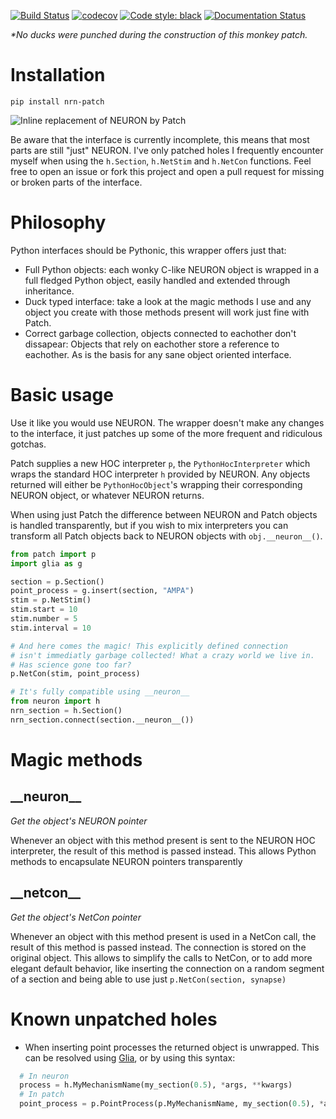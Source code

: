 [![Build Status](https://travis-ci.org/Helveg/patch.svg?branch=master)](https://travis-ci.org/Helveg/patch)
[![codecov](https://codecov.io/gh/Helveg/patch/branch/master/graph/badge.svg)](https://codecov.io/gh/Helveg/patch)
[![Code style: black](https://img.shields.io/badge/code%20style-black-000000.svg)](https://github.com/psf/black)
[![Documentation Status](https://readthedocs.org/projects/patch/badge/?version=latest)](https://patch.readthedocs.io/en/latest/?badge=latest)

_*No ducks were punched during the construction of this monkey patch._

# Installation

```
pip install nrn-patch
```

![Inline replacement of NEURON by
Patch](https://s5.gifyu.com/images/ezgif.com-video-to-gif-13b2788fb8bc11ca7.gif)

Be aware that the interface is currently incomplete, this means that most parts are still
"just" NEURON. I've only patched holes I frequently encounter myself when using the
`h.Section`, `h.NetStim` and `h.NetCon` functions. Feel free to open an issue or fork this
project and open a pull request for missing or broken parts of the interface.

# Philosophy

Python interfaces should be Pythonic, this wrapper offers just that:

  - Full Python objects: each wonky C-like NEURON object is wrapped in a
    full fledged Python object, easily handled and extended through
    inheritance.
  - Duck typed interface: take a look at the magic methods I use and any
    object you create with those methods present will work just fine
    with Patch.
  - Correct garbage collection, objects connected to eachother don't
    dissapear: Objects that rely on eachother store a reference to
    eachother. As is the basis for any sane object oriented interface.

# Basic usage

Use it like you would use NEURON. The wrapper doesn't make any changes to the interface,
it just patches up some of the more frequent and ridiculous gotchas.

Patch supplies a new HOC interpreter `p`, the `PythonHocInterpreter` which wraps the
standard HOC interpreter `h` provided by NEURON. Any objects returned will either be
`PythonHocObject`'s wrapping their corresponding NEURON object, or whatever NEURON
returns.

When using just Patch the difference between NEURON and Patch objects is handled
transparently, but if you wish to mix interpreters you can transform all Patch objects
back to NEURON objects with `obj.__neuron__()`.

``` python
from patch import p
import glia as g

section = p.Section()
point_process = g.insert(section, "AMPA")
stim = p.NetStim()
stim.start = 10
stim.number = 5
stim.interval = 10

# And here comes the magic! This explicitly defined connection
# isn't immediatly garbage collected! What a crazy world we live in.
# Has science gone too far?
p.NetCon(stim, point_process)

# It's fully compatible using __neuron__
from neuron import h
nrn_section = h.Section()
nrn_section.connect(section.__neuron__())
```

# Magic methods

## \_\_neuron\_\_

_Get the object's NEURON pointer_

Whenever an object with this method present is sent to the NEURON HOC interpreter, the
result of this method is passed instead. This allows Python methods to encapsulate NEURON
pointers transparently

## \_\_netcon\_\_

_Get the object's NetCon pointer_

Whenever an object with this method present is used in a NetCon call, the result of this
method is passed instead. The connection is stored on the original object. This allows to
simplify the calls to NetCon, or to add more elegant default behavior, like inserting the
connection on a random segment of a section and being able to use just ``p.NetCon(section,
synapse)``

# Known unpatched holes

* When inserting point processes the returned object is unwrapped.
  This can be resolved using [Glia](https://github.com/dbbs-lab/glia), or by
  using this syntax:

```python
  # In neuron
  process = h.MyMechanismName(my_section(0.5), *args, **kwargs)
  # In patch
  point_process = p.PointProcess(p.MyMechanismName, my_section(0.5), *args, **kwargs)
```
